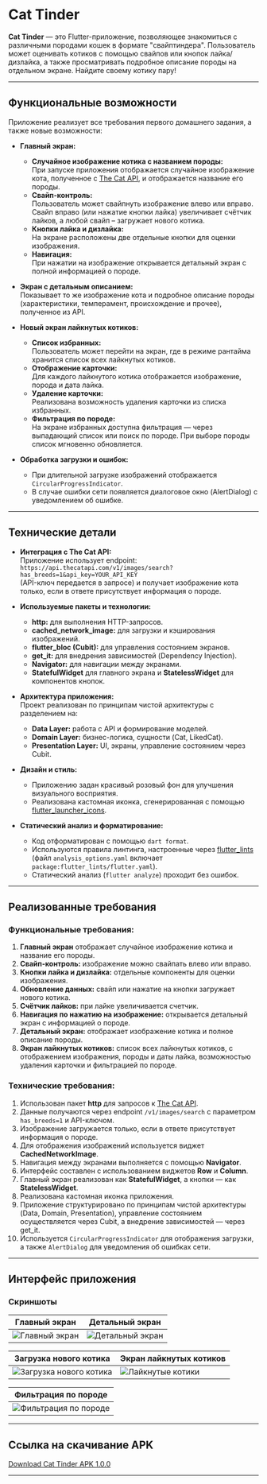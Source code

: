 # Cat Tinder

**Cat Tinder** — это Flutter-приложение, позволяющее знакомиться с различными породами кошек в формате "свайптиндера". Пользователь может оценивать котиков с помощью свайпов или кнопок лайка/дизлайка, а также просматривать подробное описание породы на отдельном экране. Найдите своему котику пару!

---

## Функциональные возможности

Приложение реализует все требования первого домашнего задания, а также новые возможности:

- **Главный экран:**
  - **Случайное изображение котика с названием породы:**  
    При запуске приложения отображается случайное изображение кота, полученное с [The Cat API](https://thecatapi.com), и отображается название его породы.
  - **Свайп-контроль:**  
    Пользователь может свайпнуть изображение влево или вправо. Свайп вправо (или нажатие кнопки лайка) увеличивает счётчик лайков, а любой свайп – загружает нового котика.
  - **Кнопки лайка и дизлайка:**  
    На экране расположены две отдельные кнопки для оценки изображения.
  - **Навигация:**  
    При нажатии на изображение открывается детальный экран с полной информацией о породе.

- **Экран с детальным описанием:**  
  Показывает то же изображение кота и подробное описание породы (характеристики, темперамент, происхождение и прочее), полученное из API.

- **Новый экран лайкнутых котиков:**  
  - **Список избранных:**  
    Пользователь может перейти на экран, где в режиме рантайма хранится список всех лайкнутых котиков.
  - **Отображение карточки:**  
    Для каждого лайкнутого котика отображается изображение, порода и дата лайка.
  - **Удаление карточки:**  
    Реализована возможность удаления карточки из списка избранных.
  - **Фильтрация по породе:**  
    На экране избранных доступна фильтрация — через выпадающий список или поиск по породе. При выборе породы список мгновенно обновляется.

- **Обработка загрузки и ошибок:**  
  - При длительной загрузке изображений отображается `CircularProgressIndicator`.
  - В случае ошибки сети появляется диалоговое окно (AlertDialog) с уведомлением об ошибке.

---

## Технические детали

- **Интеграция с The Cat API:**  
  Приложение использует endpoint:  
  `https://api.thecatapi.com/v1/images/search?has_breeds=1&api_key=YOUR_API_KEY`  
  (API-ключ передается в запросе) и получает изображение кота только, если в ответе присутствует информация о породе.

- **Используемые пакеты и технологии:**
  - **http:** для выполнения HTTP-запросов.
  - **cached_network_image:** для загрузки и кэширования изображений.
  - **flutter_bloc (Cubit):** для управления состоянием экранов.
  - **get_it:** для внедрения зависимостей (Dependency Injection).
  - **Navigator:** для навигации между экранами.
  - **StatefulWidget** для главного экрана и **StatelessWidget** для компонентов кнопок.

- **Архитектура приложения:**  
  Проект реализован по принципам чистой архитектуры с разделением на:
  - **Data Layer:** работа с API и формирование моделей.
  - **Domain Layer:** бизнес-логика, сущности (Cat, LikedCat).
  - **Presentation Layer:** UI, экраны, управление состоянием через Cubit.

- **Дизайн и стиль:**
  - Приложению задан красивый розовый фон для улучшения визуального восприятия.
  - Реализована кастомная иконка, сгенерированная с помощью [flutter_launcher_icons](https://pub.dev/packages/flutter_launcher_icons).

- **Статический анализ и форматирование:**
  - Код отформатирован с помощью `dart format`.
  - Используются правила линтинга, настроенные через [flutter_lints](https://pub.dev/packages/flutter_lints) (файл `analysis_options.yaml` включает `package:flutter_lints/flutter.yaml`).
  - Статический анализ (`flutter analyze`) проходит без ошибок.

---

## Реализованные требования

### Функциональные требования:
1. **Главный экран** отображает случайное изображение котика и название его породы.
2. **Свайп-контроль:** изображение можно свайпать влево или вправо.
3. **Кнопки лайка и дизлайка:** отдельные компоненты для оценки изображения.
4. **Обновление данных:** свайп или нажатие на кнопки загружает нового котика.
5. **Счётчик лайков:** при лайке увеличивается счетчик.
6. **Навигация по нажатию на изображение:** открывается детальный экран с информацией о породе.
7. **Детальный экран:** отображает изображение котика и полное описание породы.
8. **Экран лайкнутых котиков:** список всех лайкнутых котиков, с отображением изображения, породы и даты лайка, возможностью удаления карточки и фильтрацией по породе.

### Технические требования:
1. Использован пакет **http** для запросов к [The Cat API](https://thecatapi.com).
2. Данные получаются через endpoint `/v1/images/search` с параметром `has_breeds=1` и API-ключом.
3. Изображение загружается только, если в ответе присутствует информация о породе.
4. Для отображения изображений используется виджет **CachedNetworkImage**.
5. Навигация между экранами выполняется с помощью **Navigator**.
6. Интерфейс составлен с использованием виджетов **Row** и **Column**.
7. Главный экран реализован как **StatefulWidget**, а кнопки — как **StatelessWidget**.
8. Реализована кастомная иконка приложения.
9. Приложение структурировано по принципам чистой архитектуры (Data, Domain, Presentation), управление состоянием осуществляется через Cubit, а внедрение зависимостей — через get_it.
10. Используется `CircularProgressIndicator` для отображения загрузки, а также `AlertDialog` для уведомления об ошибках сети.

---

## Интерфейс приложения

### Скриншоты

| Главный экран                           | Детальный экран                     |
|-----------------------------------------|-------------------------------------|
| ![Главный экран](images/png3.png)       | ![Детальный экран](images/png1.png) |

| Загрузка нового котика                  | Экран лайкнутых котиков             |
|-----------------------------------------|-------------------------------------|
| ![Загрузка нового котика](images/png5.png) | ![Лайкнутые котики](images/png6.png) |

| Фильтрация по породе                    |
|-----------------------------------------|
| ![Фильтрация по породе](images/png7.png)  |

---

## Ссылка на скачивание APK

[Download Cat Tinder APK 1.0.0](https://drive.google.com/file/d/1b1EKWI8PdH6p_DPVRX7hTLDTvBLYfqzi/view?usp=sharing)

---
